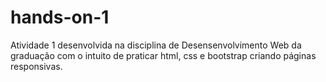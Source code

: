 # hands-on-1
Atividade 1 desenvolvida na disciplina de Desensenvolvimento Web da graduação com o intuito de praticar html, css e bootstrap criando páginas responsivas.
